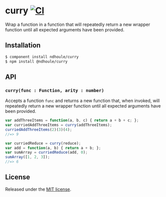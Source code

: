 # curry [![CI][ci-badge]][ci-link]

Wrap a function in a function that will repeatedly return a new wrapper function until all expected arguments have been provided.

## Installation

```sh
$ component install ndhoule/curry
$ npm install @ndhoule/curry
```

## API

### `curry(func : Function, arity : number)`

Accepts a function `func` and returns a new function that, when invoked, will repeatedly return a new wrapper function until all expected arguments have been provided.

```javascript
var addThreeItems = function(a, b, c) { return a + b + c; };
var curriedAddThreeItems = curry(addThreeItems);
curriedAddThreeItems(2)(3)(4);
//=> 9

var curriedReduce = curry(reduce);
var add = function(a, b) { return a + b; };
var sumArray = curriedReduce(add, 0);
sumArray([1, 2, 3]);
//=> 6
```

## License

Released under the [MIT license](LICENSE.md).

[ci-link]: https://travis-ci.org/ndhoule/curry
[ci-badge]: https://travis-ci.org/ndhoule/curry.svg?branch=master
